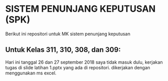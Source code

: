 # SISTEM PENUNJANG KEPUTUSAN (SPK)
Berikut ini repositori untuk MK sistem penunjang keputusan
## Untuk Kelas 311, 310, 308, dan 309:
Hari ini tanggal 26 dan 27 september 2018 saya tidak masuk dulu, kerjakan tugas di slide latihan 1.pptx yang ada di repositori. dikerjakan dengan menggunakan ms excel.

